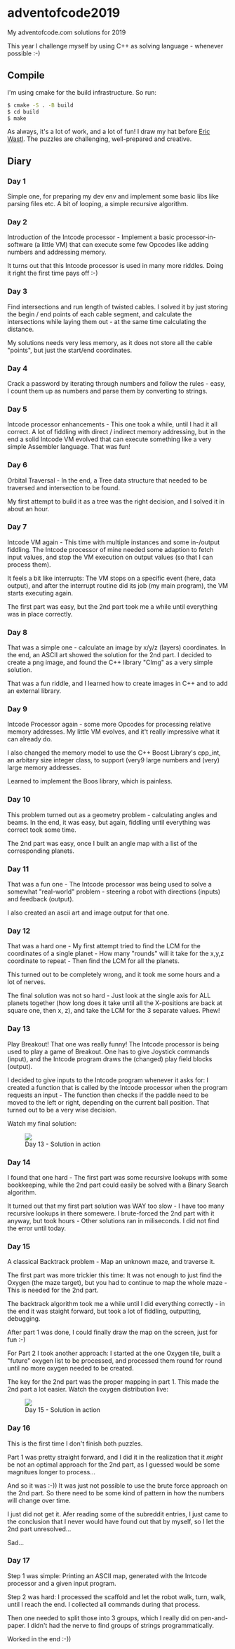 # adventofcode2019
My adventofcode.com solutions for 2019

This year I challenge myself by using C++ as solving language - whenever possible :-)


## Compile

I'm using cmake for the build infrastructure. So run:

```bash
$ cmake -S . -B build
$ cd build
$ make
```

As always, it's a lot of work, and a lot of fun! I draw my hat before [Eric Wastl](http://was.tl/). The
puzzles are challenging, well-prepared and creative.

## Diary

### Day 1

Simple one, for preparing my dev env and implement some basic libs like parsing files etc.
A bit of looping, a simple recursive algorithm.

### Day 2

Introduction of the Intcode processor - Implement a basic processor-in-software (a little VM) that
can execute some few Opcodes like adding numbers and addressing memory.

It turns out that this Intcode processor is used in many more riddles. Doing it right the first time
pays off :-)

### Day 3

Find intersections and run length of twisted cables. I solved it by just storing the begin / end points
of each cable segment, and calculate the intersections while laying them out - at the same time
calculating the distance.

My solutions needs very less memory, as it does not store all the cable "points", but just the start/end coordinates.


### Day 4

Crack a password by iterating through numbers and follow the rules - easy, I count them up as numbers and
parse them by converting to strings.

### Day 5

Intcode processor enhancements - This one took a while, until I had it all correct. A lot of fiddling with
direct / indirect memory addressing, but in the end a solid Intcode VM evolved that can execute
something like a very simple Assembler language. That was fun!

### Day 6

Orbital Traversal - In the end, a Tree data structure that needed to be traversed and intersection to be found.

My first attempt to build it as a tree was the right decision, and I solved it in about an hour.

### Day 7

Intcode VM again - This time with multiple instances and some in-/output fiddling. The Intcode processor of mine
needed some adaption to fetch input values, and stop the VM execution on output values (so that I can process them).

It feels a bit like interrupts: The VM stops on a specific event (here, data output), and after the interrupt routine
did its job (my main program), the VM starts executing again.

The first part was easy, but the 2nd part took me a while until everything was in place correctly.

### Day 8

That was a simple one - calculate an image by x/y/z (layers) coordinates. In the end, an ASCII art showed the
solution for the 2nd part. I decided to create a png image, and found the C++ library "CImg" as a very simple solution.

That was a fun riddle, and I learned how to create images in C++ and to add an external library.

### Day 9

Intcode Processor again - some more Opcodes for processing relative memory addresses. My little VM evolves,
and it't really impressive what it can already do.

I also changed the memory model to use the C++ Boost Library's cpp_int, an arbitary size integer class, to support
(very9 large numbers and (very) large memory addresses.

Learned to implement the Boos library, which is painless.

### Day 10

This problem turned out as a geometry problem - calculating angles and beams. In the end, it was easy,
but again, fiddling until everything was correct took some time.

The 2nd part was easy, once I built an angle map with a list of the corresponding planets.

### Day 11

That was a fun one - The Intcode processor was being used to solve a somewhat "real-world" problem -
steering a robot with directions (inputs) and feedback (output).

I also created an ascii art and image output for that one.

### Day 12

That was a hard one - My first attempt tried to find the LCM for the coordinates of a single planet -
How many "rounds" will it take for the x,y,z coordinate to repeat - Then find the LCM for all the planets.

This turned out to be completely wrong, and it took me some hours and a lot of nerves.

The final solution was not so hard - Just look at the single axis for ALL planets together (how long does it take
until all the X-positions are back at square one, then x, z), and take the LCM for the 3 separate values. Phew!

### Day 13

Play Breakout! That one was really funny! The Intcode processor is being used to play a game of Breakout.
One has to give Joystick commands (input), and the Intcode program draws the (changed) play field blocks (output).

I decided to give inputs to the Intcode program whenever it asks for: I created a function that is called by the
Intcode processor when the program requests an input - The function then checks if the paddle need to be moved to the left
or right, depending on the current ball position. That turned out to be a very wise decision.

Watch my final solution:

<figure>
<img src="day-13.small.gif" />
<figcaption>Day 13 - Solution in action</figcaption>
</figure>

### Day 14

I found that one hard - The first part was some recursive lookups with some bookkeeping, while the 2nd part
could easily be solved with a Binary Search algorithm.

It turned out that my first part solution was WAY too slow - I have too many recursive lookups in there somewere.
I brute-forced the 2nd part with it anyway, but took hours - Other solutions ran in miliseconds. I did not find the
error until today.


### Day 15

A classical Backtrack problem - Map an unknown maze, and traverse it.

The first part was more trickier this time: It was not enough to just find the Oxygen (the maze target), but you
had to continue to map the whole maze - This is needed for the 2nd part.

The backtrack algorithm took me a while until I did everything correctly - in the end it was staight forward, but took
a lot of fiddling, outputting, debugging.

After part 1 was done, I could finally draw the map on the screen, just for fun :-)

For Part 2 I took another approach: I started at the one Oxygen tile, built a "future" oxygen list to be processed,
and processed them round for round until no more oxygen needed to be created.

The key for the 2nd part was the proper mapping in part 1. This made the 2nd part a lot easier. Watch the oxygen
distribution live:

<figure>
<img src="day-15.small.gif" />
<figcaption>Day 15 - Solution in action</figcaption>
</figure>

### Day 16

This is the first time I don't finish both puzzles.

Part 1 was pretty straight forward, and I did it in the realization that it *might* be
not an optimal approach for the 2nd part, as I guessed would be some magnitues
longer to process...

And so it was :-)) It was just not possible to use the brute force approach on the 2nd part.
So there need to be some kind of pattern in how the numbers will change over time.

I just did not get it. Afer reading some of the subreddit entries, I just came to the conclusion
that I never would have found out that by myself, so I let the 2nd part unresolved...

Sad...

### Day 17

Step 1 was simple: Printing an ASCII map, generated with the Intcode processor and a given
input program.

Step 2 was hard: I processed the scaffold and let the robot walk, turn, walk, until I reach
the end. I collected all commands during that process.

Then one needed to split those into 3 groups, which I really did on pen-and-paper.
I didn't had the nerve to find groups of strings programmatically.

Worked in the end :-))
